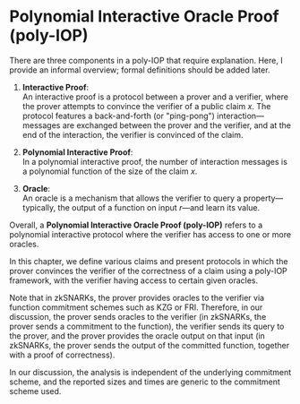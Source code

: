 # Polynomial Interactive Oracle Proof (poly-IOP)
There are three components in a poly-IOP that require explanation. Here, I provide an informal overview; formal definitions should be added later.

1. **Interactive Proof**:  
   An interactive proof is a protocol between a prover and a verifier, where the prover attempts to convince the verifier of a public claim $x$. The protocol features a back-and-forth (or "ping-pong") interaction—messages are exchanged between the prover and the verifier, and at the end of the interaction, the verifier is convinced of the claim.

2. **Polynomial Interactive Proof**:  
   In a polynomial interactive proof, the number of interaction messages is a polynomial function of the size of the claim $x$.

3. **Oracle**:  
   An oracle is a mechanism that allows the verifier to query a property—typically, the output of a function on input $r$—and learn its value.

Overall, a **Polynomial Interactive Oracle Proof (poly-IOP)** refers to a polynomial interactive protocol where the verifier has access to one or more oracles.

In this chapter, we define various claims and present protocols in which the prover convinces the verifier of the correctness of a claim using a poly-IOP framework, with the verifier having access to certain given oracles.

Note that in zkSNARKs, the prover provides oracles to the verifier via function commitment schemes such as KZG or FRI. Therefore, in our discussion, the prover sends oracles to the verifier (in zkSNARKs, the prover sends a commitment to the function), the verifier sends its query to the prover, and the prover provides the oracle output on that input (in zkSNARKs, the prover sends the output of the committed function, together with a proof of correctness).


 In our discussion, the analysis is independent of the underlying commitment scheme, and the reported sizes and times are generic to the commitment scheme used.
